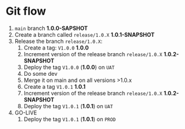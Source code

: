 # Git flow

1. ``main`` branch **1.0.0-SAPSHOT**
2. Create a branch called `release/1.0.X` **1.0.1-SNAPSHOT**
3. Release the branch `release/1.0.X`:
   1. Create a tag: `V1.0.0` **1.0.0**
   2. Increment version of the release branch `release/1.0.X` **1.0.2-SNAPSHOT**
   3. Deploy the tag `V1.0.0` (**1.0.0**) on `UAT`
   4. Do some dev
   5. Merge it on main and on all versions >1.0.x
   6. Create a tag `V1.0.1` **1.0.1**
   7. Increment version of the release branch `release/1.0.X` **1.0.2-SNAPSHOT** 
   8. Deploy the tag `V1.0.1` (**1.0.1**) on `UAT`
4. GO-LIVE 
   1. Deploy the tag `V1.0.1` (**1.0.1**) on `PROD`